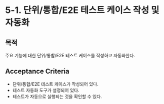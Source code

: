 # 5-1. 단위/통합/E2E 테스트 케이스 작성 및 자동화

## 목적
주요 기능에 대한 단위/통합/E2E 테스트 케이스를 작성하고 자동화한다.

## Acceptance Criteria
- 단위/통합/E2E 테스트 케이스가 작성되어 있다.
- 테스트 자동화 도구가 설정되어 있다.
- 테스트가 자동으로 실행되는 것을 확인할 수 있다.
